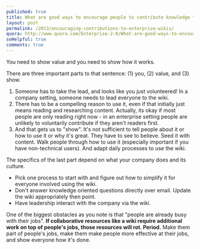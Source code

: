 ```yaml
---
published: true
title: What are good ways to encourage people to contribute knowledge to enterprise wiki systems?
layout: post
permalink: /2013/encouraging-contributions-to-enterprise-wikis/
quora: http://www.quora.com/Enterprise-2-0/What-are-good-ways-to-encourage-people-to-contribute-knowledge-to-enterprise-wiki-systems
soHelpful: true
comments: true
---
```


You need to show value and you need to show how it works.

There are three important parts to that sentence: (1) you, (2) value, and (3) show.

1. Someone has to take the lead, and looks like you just volunteered! In
   a company setting, someone needs to lead everyone to the wiki.
2. There has to be a compelling reason to use it, even if that initially
   just means reading and researching content. Actually, its okay if
   most people are only reading right now - in an enterprise setting people
   are unlikely to voluntarily contribute if they aren't readers first.
3. And that gets us to "show". It's not sufficient to tell people about
   it or how to use it or why it's great. They have to see to believe.
   Seed it with content. Walk people through how to use it (especially
   important if you have non-technical users). And adapt daily processes to
   use the wiki.

The specifics of the last part depend on what your company does and its culture.

* Pick one process to start with and figure out how to simplify it for
  everyone involved using the wiki.
* Don't answer knowledge oriented questions directly over email. Update
  the wiki appropriately then point.
* Have leadership interact with the company via the wiki.

One of the biggest obstacles as you note is that "people are already
busy with their jobs". **If collaborative resources like a wiki require
additional work on top of people's jobs, those resources will rot.
Period.** Make them part of people's jobs, make them make people more
effective at their jobs, and show everyone how it's done.
